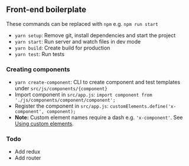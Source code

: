 ## Front-end boilerplate

These commands can be replaced with `npm` e.g. `npm run start`

+ `yarn setup`: Remove git, install dependencies and start the project
+ `yarn start`: Run server and watch files in dev mode
+ `yarn build`: Create build for production
+ `yarn test`: Run tests

### Creating components
+ `yarn create-component`: CLI to create component and test templates under `src/js/components/{component}`
+ Import component in `src/app.js`: `import component from './js/components/component/component';`
+ Register the component in `src/app.js`: `customElements.define('x-component', component);`
+ __Note:__ Custom element names require a dash e.g. `'x-component'`. See [Using custom elements](https://developer.mozilla.org/en-US/docs/Web/Web_Components/Using_custom_elements).

### Todo
+ Add redux
+ Add router
